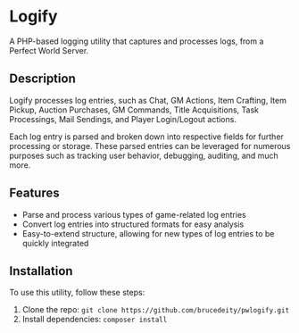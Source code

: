 # Logify
A PHP-based logging utility that captures and processes logs, from a Perfect World Server.

## Description
Logify processes log entries, such as Chat, GM Actions, Item Crafting, Item Pickup, Auction Purchases, GM Commands, Title Acquisitions, Task Processings, Mail Sendings, and Player Login/Logout actions.

Each log entry is parsed and broken down into respective fields for further processing or storage. These parsed entries can be leveraged for numerous purposes such as tracking user behavior, debugging, auditing, and much more.

## Features
* Parse and process various types of game-related log entries
* Convert log entries into structured formats for easy analysis
* Easy-to-extend structure, allowing for new types of log entries to be quickly integrated

## Installation
To use this utility, follow these steps:

1. Clone the repo: `git clone https://github.com/brucedeity/pwlogify.git`
2. Install dependencies: `composer install`
